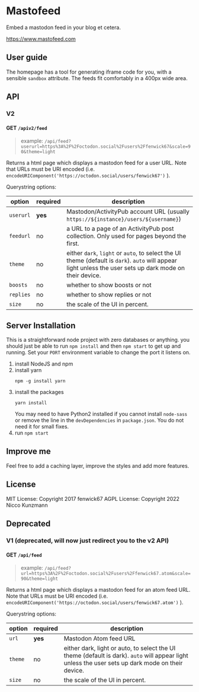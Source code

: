 # Mastofeed

Embed a mastodon feed in your blog et cetera.

https://www.mastofeed.com

## User guide

The homepage has a tool for generating iframe code for you, with a sensible `sandbox` attribute.  The feeds fit comfortably in a 400px wide area.

## API

### V2

#### GET `/apiv2/feed`

> example: `/api/feed?userurl=https%3A%2F%2Foctodon.social%2Fusers%2Ffenwick67&scale=90&theme=light`

Returns a html page which displays a mastodon feed for a user URL.  Note that URLs must be URI encoded (i.e. `encodeURIComponent('https://octodon.social/users/fenwick67')` ).

Querystring options:

| option | required | description |
| ------ | -------- | ----------- |
| `userurl` | **yes** | Mastodon/ActivityPub account URL (usually `https://${instance}/users/${username}`) |
| `feedurl` | no | a URL to a page of an ActivityPub post collection. Only used for pages beyond the first. |
| `theme` | no | either `dark`, `light` or `auto`, to select the UI theme (default is `dark`). `auto` will appear light unless the user sets up dark mode on their device. |
| `boosts` | no | whether to show boosts or not |
| `replies` | no | whether to show replies or not |
| `size` | no | the scale of the UI in percent. |

## Server Installation

This is a straightforward node project with zero
databases or anything. you should just be able to
run `npm install` and then `npm start` to get up and running. 
Set your `PORT` environment variable to change the
port it listens on.

1. install NodeJS and npm
2. install yarn
   ```
   npm -g install yarn
   ```
3. install the packages
   ```
   yarn install
   ```
   You may need to have Python2 installed
   if you cannot install `node-sass` or
   remove the line in the `devDependencies`
   in `package.json`.
   You do not need it for small fixes.
4. run `npm start`

## Improve me

Feel free to add a caching layer, improve the styles
and add more features.

## License

MIT License: Copyright 2017 fenwick67
AGPL License: Copyright 2022 Nicco Kunzmann

## Deprecated

### V1 (deprecated, will now just redirect you to the v2 API)

#### GET `/api/feed`

> example: `/api/feed?url=https%3A%2F%2Foctodon.social%2Fusers%2Ffenwick67.atom&scale=90&theme=light`

Returns a html page which displays a mastodon feed for an atom feed URL.  Note that URLs must be URI encoded (i.e. `encodeURIComponent('https://octodon.social/users/fenwick67.atom')` ).

Querystring options:


| option | required | description |
| ------ | -------- | ----------- |
| `url` | **yes** | Mastodon Atom feed URL |
| `theme` | no | either dark, light or auto, to select the UI theme (default is dark). `auto` will appear light unless the user sets up dark mode on their device. |
| `size` | no | the scale of the UI in percent. |


